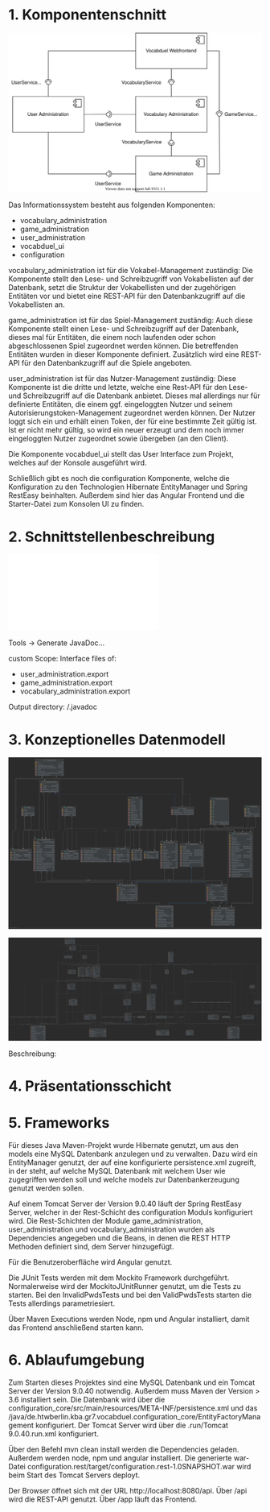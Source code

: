 # 1. Komponentenschnitt
![](.././components_diagram.svg)

Das Informationssystem besteht aus folgenden Komponenten:
- vocabulary_administration
- game_administration
- user_administration
- vocabduel_ui
- configuration

vocabulary_administration ist für die Vokabel-Management zuständig:
Die Komponente stellt den Lese- und Schreibzugriff von Vokabellisten auf der Datenbank,
setzt die Struktur der Vokabellisten und der zugehörigen Entitäten vor und bietet
eine REST-API für den Datenbankzugriff auf die Vokabellisten an.

game_administration ist für das Spiel-Management zuständig:
Auch diese Komponente stellt einen Lese- und Schreibzugriff auf der Datenbank, dieses mal für 
Entitäten, die einem noch laufenden oder schon abgeschlossenen Spiel zugeordnet werden können.
Die betreffenden Entitäten wurden in dieser Komponente definiert.
Zusätzlich wird eine REST-API für den Datenbankzugriff auf die Spiele angeboten.

user_administration ist für das Nutzer-Management zuständig:
Diese Komponente ist die dritte und letzte, welche eine Rest-API für den Lese- und Schreibzugriff 
auf die Datenbank anbietet. Dieses mal allerdings nur für definierte Entitäten, die einem
ggf. eingeloggten Nutzer und seinem Autorisierungstoken-Management zugeordnet werden können.
Der Nutzer loggt sich ein und erhält einen Token, der für eine bestimmte Zeit gültig ist. Ist er nicht mehr
gültig, so wird ein neuer erzeugt und dem noch immer eingeloggten Nutzer
zugeordnet sowie übergeben (an den Client).

Die Komponente vocabduel_ui stellt das User Interface zum Projekt, welches auf der Konsole ausgeführt wird.

Schließlich gibt es noch die configuration Komponente, welche die Konfiguration zu den Technologien 
Hibernate EntityManager und Spring RestEasy beinhalten. Außerdem sind hier das Angular Frontend und die 
Starter-Datei zum Konsolen UI zu finden.

[comment]: <> (Add ideas here)

# 2. Schnittstellenbeschreibung
![myLink](file:///.javadoc/index.html)

Tools -> Generate JavaDoc...

custom Scope: Interface files of:
- user_administration.export
- game_administration.export
- vocabulary_administration.export

Output directory: /.javadoc

[comment]: <> (Add ideas here)

# 3. Konzeptionelles Datenmodell
![](.././class-diagram.svg)

![](.././complete-class-diagram.svg)

Beschreibung:

[comment]: <> (Add ideas here)

# 4. Präsentationsschicht

[comment]: <> (Add ideas here)

# 5. Frameworks

Für dieses Java Maven-Projekt wurde Hibernate genutzt, um aus den models
eine MySQL Datenbank anzulegen und zu verwalten.
Dazu wird ein EntityManager genutzt, der auf eine konfigurierte persistence.xml zugreift,
in der steht, auf welche MySQL Datenbank mit welchem User wie zugegriffen werden soll
und welche models zur Datenbankerzeugung genutzt werden sollen.

Auf einem Tomcat Server der Version 9.0.40 läuft der Spring RestEasy Server, welcher
in der Rest-Schicht des configuration Moduls konfiguriert wird.
Die Rest-Schichten der Module game_administration, user_administration und vocabulary_administration
wurden als Dependencies angegeben und die Beans, in denen die REST HTTP Methoden definiert sind,
dem Server hinzugefügt.

Für die Benutzeroberfläche wird Angular genutzt.

Die JUnit Tests werden mit dem Mockito Framework durchgeführt.
Normalerweise wird der MockitoJUnitRunner genutzt, um die Tests zu starten.
Bei den InvalidPwdsTests und bei den ValidPwdsTests starten die Tests allerdings parametriesiert.

Über Maven Executions werden Node, npm und Angular installiert, damit das Frontend anschließend starten kann.

[comment]: <> (Add ideas here)

# 6. Ablaufumgebung

Zum Starten dieses Projektes sind eine MySQL Datenbank und ein Tomcat Server der Version 9.0.40 notwendig.
Außerdem muss Maven der Version > 3.6 installiert sein.
Die Datenbank wird über die configuration_core/src/main/resources/META-INF/persistence.xml und 
das /java/de.htwberlin.kba.gr7.vocabduel.configuration_core/EntityFactoryManagement konfiguriert.
Der Tomcat Server wird über die .run/Tomcat 9.0.40.run.xml konfiguriert.

Über den Befehl mvn clean install werden die Dependencies geladen.
Außerdem werden node, npm und angular installiert.
Die generierte war-Datei configuration.rest/target/configuration.rest-1.0SNAPSHOT.war 
wird beim Start des Tomcat Servers deployt.

Der Browser öffnet sich mit der URL http://localhost:8080/api.
Über /api wird die REST-API genutzt.
Über /app läuft das Frontend.

[comment]: <> (Add ideas here)
